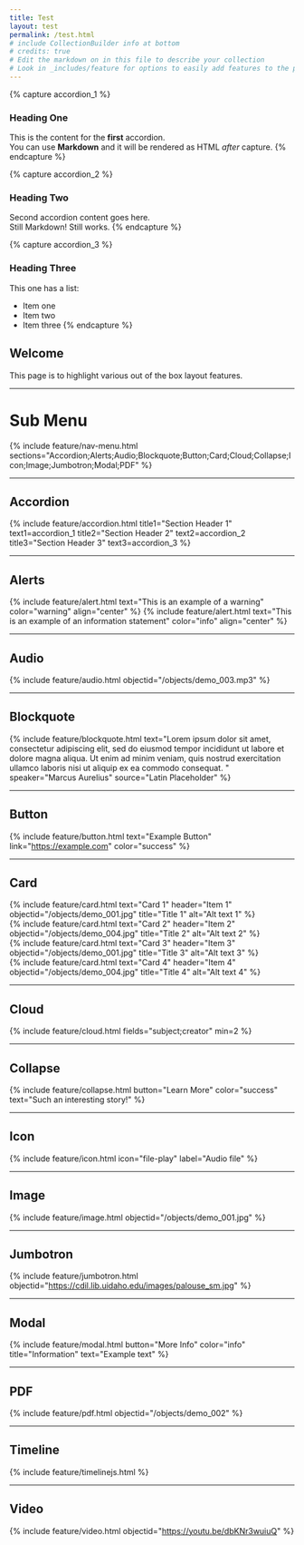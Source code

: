 ```yaml
---
title: Test
layout: test
permalink: /test.html
# include CollectionBuilder info at bottom
# credits: true
# Edit the markdown on in this file to describe your collection
# Look in _includes/feature for options to easily add features to the page
---
```

{% capture accordion_1 %}
### Heading One
This is the content for the **first** accordion.  
You can use **Markdown** and it will be rendered as HTML *after* capture.
{% endcapture %}

{% capture accordion_2 %}
### Heading Two
Second accordion content goes here.  
Still Markdown! Still works.
{% endcapture %}

{% capture accordion_3 %}
### Heading Three
This one has a list:

- Item one
- Item two
- Item three
{% endcapture %}

## Welcome

This page is to highlight various out of the box layout features.

___

# Sub Menu

{% include feature/nav-menu.html sections="Accordion;Alerts;Audio;Blockquote;Button;Card;Cloud;Collapse;Icon;Image;Jumbotron;Modal;PDF" %}

---


## Accordion

{% include feature/accordion.html 
    title1="Section Header 1" text1=accordion_1
    title2="Section Header 2" text2=accordion_2 
    title3="Section Header 3" text3=accordion_3
%}
___


## Alerts

{% include feature/alert.html text="This is an example of a warning" color="warning" align="center" %}
{% include feature/alert.html text="This is an example of an information statement" color="info" align="center" %}

___


## Audio 

{% include feature/audio.html objectid="/objects/demo_003.mp3" %}

___


## Blockquote 

{% include feature/blockquote.html text="Lorem ipsum dolor sit amet, consectetur adipiscing elit, sed do eiusmod tempor incididunt ut labore et dolore magna aliqua. Ut enim ad minim veniam, quis nostrud exercitation ullamco laboris nisi ut aliquip ex ea commodo consequat. " speaker="Marcus Aurelius" source="Latin Placeholder" %}

___


## Button 
{% include feature/button.html text="Example Button" link="https://example.com" color="success" %}

___


## Card

<div class="container">
  <div class="row row-cols-1 row-cols-sm-2 row-cols-md-4 g-4">
    <div class="col">
      {% include feature/card.html text="Card 1" header="Item 1" objectid="/objects/demo_001.jpg" title="Title 1" alt="Alt text 1" %}
    </div>
    <div class="col">
      {% include feature/card.html text="Card 2" header="Item 2" objectid="/objects/demo_004.jpg" title="Title 2" alt="Alt text 2" %}
    </div>
    <div class="col">
      {% include feature/card.html text="Card 3" header="Item 3" objectid="/objects/demo_001.jpg" title="Title 3" alt="Alt text 3" %}
    </div>
    <div class="col">
      {% include feature/card.html text="Card 4" header="Item 4" objectid="/objects/demo_004.jpg" title="Title 4" alt="Alt text 4" %}
    </div>
  </div>
</div>
 
___


## Cloud

 {% include feature/cloud.html fields="subject;creator" min=2 %}

___


## Collapse

 {% include feature/collapse.html button="Learn More" color="success" text="Such an interesting story!" %}
 
___


## Icon

 {% include feature/icon.html icon="file-play" label="Audio file" %}

 ___


## Image

 {% include feature/image.html objectid="/objects/demo_001.jpg" %}

 ___


## Jumbotron 
{% include feature/jumbotron.html objectid="https://cdil.lib.uidaho.edu/images/palouse_sm.jpg" %}

___


## Modal

{% include feature/modal.html button="More Info" color="info" title="Information" text="Example text" %}

___

## PDF

{% include feature/pdf.html objectid="/objects/demo_002" %}

___

## Timeline

{% include feature/timelinejs.html %}

___

## Video

{% include feature/video.html objectid="https://youtu.be/dbKNr3wuiuQ" %}